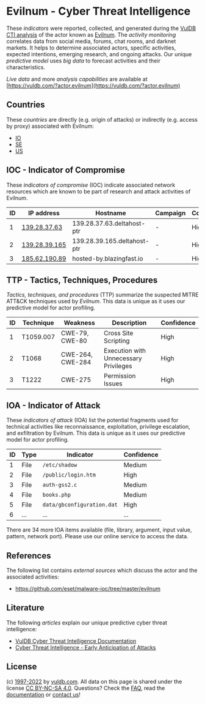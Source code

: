 # Evilnum - Cyber Threat Intelligence

These _indicators_ were reported, collected, and generated during the [VulDB CTI analysis](https://vuldb.com/?kb.cti) of the actor known as [Evilnum](https://vuldb.com/?actor.evilnum). The _activity monitoring_ correlates data from social media, forums, chat rooms, and darknet markets. It helps to determine associated actors, specific activities, expected intentions, emerging research, and ongoing attacks. Our unique _predictive model_ uses _big data_ to forecast activities and their characteristics.

_Live data_ and more _analysis capabilities_ are available at [https://vuldb.com/?actor.evilnum](https://vuldb.com/?actor.evilnum)

## Countries

These _countries_ are directly (e.g. origin of attacks) or indirectly (e.g. access by proxy) associated with Evilnum:

* [IO](https://vuldb.com/?country.io)
* [SE](https://vuldb.com/?country.se)
* [US](https://vuldb.com/?country.us)

## IOC - Indicator of Compromise

These _indicators of compromise_ (IOC) indicate associated network resources which are known to be part of research and attack activities of Evilnum.

ID | IP address | Hostname | Campaign | Confidence
-- | ---------- | -------- | -------- | ----------
1 | [139.28.37.63](https://vuldb.com/?ip.139.28.37.63) | 139.28.37.63.deltahost-ptr | - | High
2 | [139.28.39.165](https://vuldb.com/?ip.139.28.39.165) | 139.28.39.165.deltahost-ptr | - | High
3 | [185.62.190.89](https://vuldb.com/?ip.185.62.190.89) | hosted-by.blazingfast.io | - | High

## TTP - Tactics, Techniques, Procedures

_Tactics, techniques, and procedures_ (TTP) summarize the suspected MITRE ATT&CK techniques used by _Evilnum_. This data is unique as it uses our predictive model for actor profiling.

ID | Technique | Weakness | Description | Confidence
-- | --------- | -------- | ----------- | ----------
1 | T1059.007 | CWE-79, CWE-80 | Cross Site Scripting | High
2 | T1068 | CWE-264, CWE-284 | Execution with Unnecessary Privileges | High
3 | T1222 | CWE-275 | Permission Issues | High

## IOA - Indicator of Attack

These _indicators of attack_ (IOA) list the potential fragments used for technical activities like reconnaissance, exploitation, privilege escalation, and exfiltration by Evilnum. This data is unique as it uses our predictive model for actor profiling.

ID | Type | Indicator | Confidence
-- | ---- | --------- | ----------
1 | File | `/etc/shadow` | Medium
2 | File | `/public/login.htm` | High
3 | File | `auth-gss2.c` | Medium
4 | File | `books.php` | Medium
5 | File | `data/gbconfiguration.dat` | High
6 | ... | ... | ...

There are 34 more IOA items available (file, library, argument, input value, pattern, network port). Please use our online service to access the data.

## References

The following list contains _external sources_ which discuss the actor and the associated activities:

* https://github.com/eset/malware-ioc/tree/master/evilnum

## Literature

The following _articles_ explain our unique predictive cyber threat intelligence:

* [VulDB Cyber Threat Intelligence Documentation](https://vuldb.com/?kb.cti)
* [Cyber Threat Intelligence - Early Anticipation of Attacks](https://www.scip.ch/en/?labs.20201022)

## License

(c) [1997-2022](https://vuldb.com/?kb.changelog) by [vuldb.com](https://vuldb.com/?kb.about). All data on this page is shared under the license [CC BY-NC-SA 4.0](https://creativecommons.org/licenses/by-nc-sa/4.0/). Questions? Check the [FAQ](https://vuldb.com/?kb.faq), read the [documentation](https://vuldb.com/?kb) or [contact us](https://vuldb.com/?contact)!
